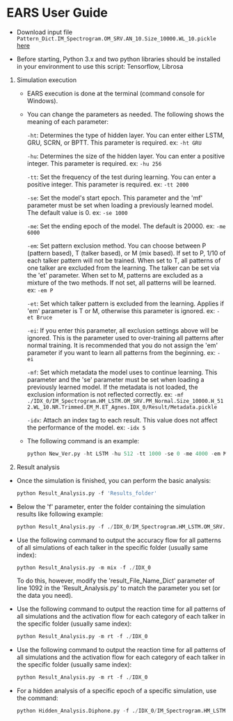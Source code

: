 # EARS User Guide

* Download input file `Pattern_Dict.IM_Spectrogram.OM_SRV.AN_10.Size_10000.WL_10.pickle` [here](https://drive.google.com/file/d/1pujVHSPtwXWZiQeutFJwxdsz1mz0Lddi/view)

* Before starting, Python 3.x and two python libraries should be installed in your environment to use this script: Tensorflow, Librosa

1. Simulation execution

    * EARS execution is done at the terminal (command console for Windows).

    * You can change the parameters as needed. The following shows the meaning of each parameter:

        `-ht`: Determines the type of hidden layer. You can enter either LSTM, GRU, SCRN, or BPTT.
            This parameter is required.
            ex: `-ht GRU`

        `-hu`: Determines the size of the hidden layer. You can enter a positive integer.
            This parameter is required.
            ex: `-hu 256`

        `-tt`: Set the frequency of the test during learning. You can enter a positive integer.
            This parameter is required.
            ex: `-tt 2000`

        `-se`: Set the model's start epoch. This parameter and the 'mf' parameter must be set when loading a previously learned model. The default value is 0.
            ex: `-se 1000`

        `-me`: Set the ending epoch of the model. The default is 20000.
            ex: `-me 6000`

        `-em`: Set pattern exclusion method. You can choose between P (pattern based), T (talker based), or M (mix based).
            If set to P, 1/10 of each talker pattern will not be trained.
            When set to T, all patterns of one talker are excluded from the learning. The talker can be set via the 'et' parameter.
            When set to M, patterns are excluded as a mixture of the two methods.
            If not set, all patterns will be learned.
            ex: `-em P`

        `-et`: Set which talker pattern is excluded from the learning.
            Applies if 'em' parameter is T or M, otherwise this parameter is ignored.
            ex: `-et Bruce`

        `-ei`: If you enter this parameter, all exclusion settings above will be ignored.
            This is the parameter used to over-training all patterns after normal training.
            It is recommended that you do not assign the 'em' parameter if you want to learn all patterns from the beginning.
            ex: `-ei`

        `-mf`: Set which metadata the model uses to continue learning.
            This parameter and the 'se' parameter must be set when loading a previously learned model.
            If the metadata is not loaded, the exclusion information is not reflected correctly.
            ex: `-mf ./IDX_0/IM_Spectrogram.HM_LSTM.OM_SRV.PM_Normal.Size_10000.H_512.WL_10.NR.Trimmed.EM_M.ET_Agnes.IDX_0/Result/Metadata.pickle`

        `-idx`: Attach an index tag to each result.
            This value does not affect the performance of the model.
            ex: `-idx 5`

    * The following command is an example:

        ```python
        python New_Ver.py -ht LSTM -hu 512 -tt 1000 -se 0 -me 4000 -em M -et Fred -idx 0
        ```

2. Result analysis

* Once the simulation is finished, you can perform the basic analysis:

    ```python
    python Result_Analysis.py -f 'Results_folder'
    ```

* Below the 'f' parameter, enter the folder containing the simulation results like following example:

    ```python
    python Result_Analysis.py -f ./IDX_0/IM_Spectrogram.HM_LSTM.OM_SRV.PM_Normal.Size_10000.H_512.WL_10.NR.Trimmed.EM_M.ET_Agnes.IDX_0
    ```
    
 * Use the following command to output the accuracy flow for all patterns of all simulations of each talker in the specific folder (usually same index):

    ```python
    python Result_Analysis.py -m mix -f ./IDX_0
    ```
    
    To do this, however, modify the 'result_File_Name_Dict' parameter of line 1092 in the 'Result_Analysis.py' to match the parameter you set (or the data you need).
    
 * Use the following command to output the reaction time for all patterns of all simulations and the activation flow for each category of each talker in the specific folder (usually same index):

    ```python
    python Result_Analysis.py -m rt -f ./IDX_0
    ```

* Use the following command to output the reaction time for all patterns of all simulations and the activation flow for each category of each talker in the specific folder (usually same index):

    ```python
    python Result_Analysis.py -m rt -f ./IDX_0
    ```
    
* For a hidden analysis of a specific epoch of a specific simulation, use the command:

    ```python
    python Hidden_Analysis.Diphone.py -f ./IDX_0/IM_Spectrogram.HM_LSTM.OM_SRV.PM_Normal.Size_10000.H_512.WL_10.NR.Trimmed.EM_M.ET_Vicki.IDX_0 -e 8000 -ht LSTM -vd ./Diphones_wav
    ```
